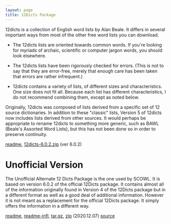```yaml
---
layout: page
title: 12Dicts Package
---
```


12dicts is a collection of English word lists by Alan Beale. It
differs in several important ways from most of the other free word
lists you can download.

* The 12dicts lists are oriented towards common words. If you're
  looking for myriads of archaic, scientific or computer jargon words,
  you should look elsewhere.

* The 12dicts lists have been rigorously checked for errors. (This is
  not to say that they are error-free, merely that enough care has
  been taken that errors are rather infrequent.)

* 12dicts contains a variety of lists, of different sizes and
  characteristics. One size does not fit all. Because each list has
  different characteristics, I do not recommend combining them, except
  as noted below.

Originally, 12dicts was composed of lists derived from a specific set
of 12 source dictionaries. In addition to these "classic" lists,
Version 5 of 12dicts now includes lists derived from other sources. It
would perhaps be appropriate to rename 12dicts to something more
generic, such as BAWL (Beale's Assorted Word Lists), but this has not been
done so in order to preserve continuity.

<a href="/12dicts-readme">readme</a>, 
<a href="http://downloads.sourceforge.net/wordlist/12dicts-6.0.2.zip">12dicts-6.0.2.zip</a> (ver 6.0.2)

# Unofficial Version

The Unofficial Alternate 12 Dicts Package is the one used by SCOWL.
It is based on version 6.0.2 of the official 12Dicts package.  It
contains almost all of the information originally found in Version 4
of the 12Dicts package but in a different format as well as a good
deal of additional information.  However it is not meant as a
replacement for the official 12Dicts package. It simply offers the
information in a different way.

<a href="/alt12dicts-readme">readme</a>,
<a href="/alt12dicts-infl-readme">readme-infl</a>,
<a href="http://downloads.sourceforge.net/wordlist/alt12dicts-2020.12.07.tar.gz">tar.gz</a>,
<a href="http://downloads.sourceforge.net/wordlist/alt12dicts-2020.12.07.zip">zip</a>
(2020.12.07)
[source](http://github.com/en-wl/wordlist)        




